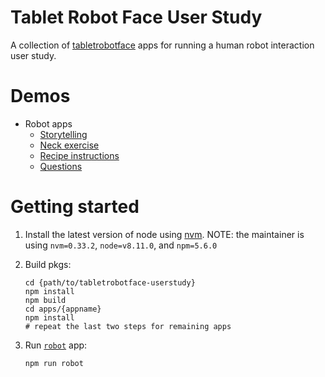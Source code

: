 # Tablet Robot Face User Study

A collection of [tabletrobotface](https://github.com/mjyc/tablet-robot-face) apps for running a human robot interaction user study.

# Demos

-   Robot apps
    -   [Storytelling](https://codesandbox.io/s/github/mjyc/tabletrobotface-userstudy/tree/codesandbox_storytelling_ranger_forester/apps/robot)
    -   [Neck exercise](https://codesandbox.io/s/github/mjyc/tabletrobotface-userstudy/tree/codesandbox_neck_exercise/apps/robot)
    -   [Recipe instructions](https://codesandbox.io/s/github/mjyc/tabletrobotface-userstudy/tree/codesandbox_recipeinsts_breakfast/apps/robot)
    -   [Questions](https://codesandbox.io/s/github/mjyc/tabletrobotface-userstudy/tree/codesandbox_qa_set1/apps/robot)

# Getting started

1. Install the latest version of node using [nvm](https://github.com/nvm-sh/nvm). NOTE: the maintainer is using `nvm=0.33.2`, `node=v8.11.0`, and `npm=5.6.0`

1. Build pkgs:

    ```
    cd {path/to/tabletrobotface-userstudy}
    npm install
    npm build
    cd apps/{appname}
    npm install
    # repeat the last two steps for remaining apps
    ```

1. Run [`robot`](./apps/robot) app:

    ```
    npm run robot
    ```

<!-- 1. Run [`instructor`](./apps/instructor) app (for giving instructions to participants):

    ```
    npm run instructor
    ```
 -->
